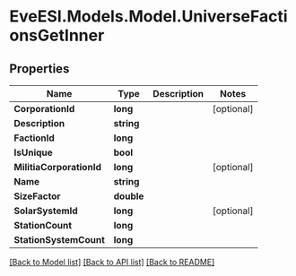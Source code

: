 # EveESI.Models.Model.UniverseFactionsGetInner

## Properties

Name | Type | Description | Notes
------------ | ------------- | ------------- | -------------
**CorporationId** | **long** |  | [optional] 
**Description** | **string** |  | 
**FactionId** | **long** |  | 
**IsUnique** | **bool** |  | 
**MilitiaCorporationId** | **long** |  | [optional] 
**Name** | **string** |  | 
**SizeFactor** | **double** |  | 
**SolarSystemId** | **long** |  | [optional] 
**StationCount** | **long** |  | 
**StationSystemCount** | **long** |  | 

[[Back to Model list]](../README.md#documentation-for-models) [[Back to API list]](../README.md#documentation-for-api-endpoints) [[Back to README]](../README.md)

